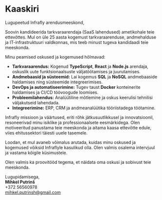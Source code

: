 # Kaaskiri

Lugupeetud Infrafly arendusmeeskond,

Soovin kandideerida tarkvaraarendaja (SaaS lahendused) ametikohale teie ettevõttes. Mul on üle 25 aasta kogemust tarkvaraarenduse, andmehalduse ja IT-infrastruktuuri valdkonnas, mis teeb minust tugeva kandidaadi teie meeskonda.

Minu peamised oskused ja kogemused hõlmavad:

- **Tarkvaraarendus:** Kogenud **TypeScript**, **React** ja **Node.js** arendaja, oskuslik uute funktsionaalsuste väljatöötamises ja juurutamises.
- **Andmebaasid ja süsteemid:** Lai kogemus **SQL** ja **NoSQL** andmebaaside haldamises ning süsteemide integreerimises.
- **DevOps ja automatiseerimine:** Tugev taust **Docker** konteinerite haldamises ja CI/CD töövoogude loomises.
- **Probleemilahendus:** Analüütiline mõtlemine ja oskus keerulisi tehnilisi väljakutseid lahendada.
- **Integreerimine:** ERP, CRM ja andmeanalüütika tööriistadega töötamine.

Infrafly missioon ja väärtused, eriti rõhk jätkusuutlikkusel ja innovatsioonil, resoneerivad minu isiklike ja professionaalsete eesmärkidega. Olen motiveeritud panustama teie meeskonda ja aitama kaasa ettevõtte edule, viies ehitussektori täiesti uuele tasemele.

Loodan, et mul avaneb võimalus arutada, kuidas minu oskused ja kogemused võiksid Infraflyle kasulikud olla. Olen valmis osalema intervjuul ja vastama kõigile küsimustele.

Olen valmis ka proovitööd tegema, et näidata oma oskusi ja sobivust teie meeskonda.

Lugupidamisega,  
**Mihkel Putrinš**  
+372 56560978  
[mihkel.putrinsh@gmail.com](mailto:mihkel.putrinsh@gmail.com)